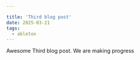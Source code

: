 ```yaml
---

title: 'Third blog post'
date: 2025-03-21
tags:
  - ableton
---
```




Awesome Third blog post. We are making progress